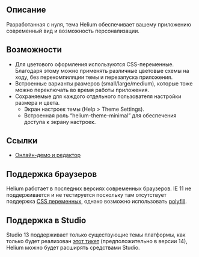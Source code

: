 ## Описание
Разработанная с нуля, тема Helium обеспечивает вашему приложению современный вид и возможность персонализации.
 
## Возможности
 
- Для цветового оформления используются CSS-переменные. Благодаря этому можно применять различные цветовые схемы на ходу, без перекомпиляции темы и перезапуска приложения.
- Встроенные варианты размеров (small/large/medium), которые тоже можно переключать во время работы приложения.
- Сохраняемые для каждого отдельного пользователя настройки размера и цвета.
   - Экран настроек темы (Help > Theme Settings).
   - Встроенная роль “helium-theme-minimal” для обеспечения доступа к экрану настроек.
 
## Ссылки
- [Онлайн-демо и редактор](https://helium-editor.cuba-platform.com/)

## Поддержка браузеров
Helium работает в последних версиях современных браузеров. IE 11 не поддерживается и не тестируется поскольку там отсутствует поддержка [CSS  переменных](https://caniuse.com/#feat=css-variables), однако возможно использовать [polyfill](https://github.com/nuxodin/ie11CustomProperties).

 
## Поддержка в Studio
Studio 13 поддерживает только существующие темы платформы, как только будет реализован [этот тикет](https://youtrack.cuba-platform.com/issue/STUDIO-4474) (предположительно в версии 14), Helium можно будет расширять средствами Studio.